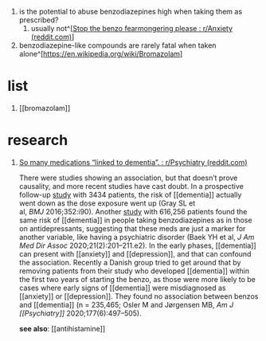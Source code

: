1. is the potential to abuse benzodiazepines high when taking them as prescribed?
	1. usually not^[[Stop the benzo fearmongering please : r/Anxiety (reddit.com)](https://www.reddit.com/r/Anxiety/comments/12xv5zw/stop_the_benzo_fearmongering_please/)]
2. benzodiazepine-like compounds are rarely fatal when taken alone^[https://en.wikipedia.org/wiki/Bromazolam]

# list
1. [[bromazolam]]

# research
1. [So many medications “linked to dementia”. : r/Psychiatry (reddit.com)](https://www.reddit.com/r/Psychiatry/comments/16yak6q/so_many_medications_linked_to_dementia/)  
   
   There were studies showing an association, but that doesn’t prove causality, and more recent studies have cast doubt. In a prospective follow-up [study](https://www.bmj.com/content/352/bmj.i90) with 3434 patients, the risk of [[dementia]] actually went down as the dose exposure went up (Gray SL et al, _BMJ_ 2016;352:i90). Another [study](https://pubmed.ncbi.nlm.nih.gov/31653534/) with 616,256 patients found the same risk of [[dementia]] in people taking benzodiazepines as in those on antidepressants, suggesting that these meds are just a marker for another variable, like having a psychiatric disorder (Baek YH et al, _J Am Med Dir Assoc_ 2020;21(2):201–211.e2). In the early phases, [[dementia]] can present with [[anxiety]] and [[depression]], and that can confound the association. Recently a Danish group tried to get around that by removing patients from their study who developed [[dementia]] within the first two years of starting the benzo, as those were more likely to be cases where early signs of [[dementia]] were misdiagnosed as [[anxiety]] or [[depression]]. They found no association between benzos and [[dementia]] (n = 235,465; Osler M and Jørgensen MB, _Am J [[Psychiatry]]_ 2020;177(6):497–505).
   
   **see also**: [[antihistamine]]